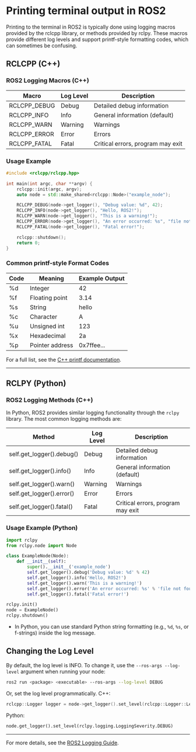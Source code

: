 # Printing terminal output in ROS2

Printing to the terminal in ROS2 is typically done using logging macros provided by the rclcpp library, or methods provided by rclpy. These macros provide different log levels and support printf-style formatting codes, which can sometimes be confusing.

## RCLCPP (C++)

### ROS2 Logging Macros (C++)

| Macro                | Log Level   | Description                      |
|----------------------|------------|----------------------------------|
| RCLCPP_DEBUG         | Debug      | Detailed debug information       |
| RCLCPP_INFO          | Info       | General information (default)    |
| RCLCPP_WARN          | Warning    | Warnings                        |
| RCLCPP_ERROR         | Error      | Errors                          |
| RCLCPP_FATAL         | Fatal      | Critical errors, program may exit|

### Usage Example

```cpp
#include <rclcpp/rclcpp.hpp>

int main(int argc, char **argv) {
    rclcpp::init(argc, argv);
    auto node = std::make_shared<rclcpp::Node>("example_node");

    RCLCPP_DEBUG(node->get_logger(), "Debug value: %d", 42);
    RCLCPP_INFO(node->get_logger(), "Hello, ROS2!");
    RCLCPP_WARN(node->get_logger(), "This is a warning!");
    RCLCPP_ERROR(node->get_logger(), "An error occurred: %s", "file not found");
    RCLCPP_FATAL(node->get_logger(), "Fatal error!");

    rclcpp::shutdown();
    return 0;
}
```

### Common printf-style Format Codes

| Code | Meaning           | Example Output |
|------|-------------------|---------------|
| %d   | Integer           | 42            |
| %f   | Floating point    | 3.14          |
| %s   | String            | hello         |
| %c   | Character         | A             |
| %u   | Unsigned int      | 123           |
| %x   | Hexadecimal       | 2a            |
| %p   | Pointer address   | 0x7ffee...    |

For a full list, see the [C++ printf documentation](https://en.cppreference.com/w/cpp/io/c/fprintf).

---

## RCLPY (Python)

### ROS2 Logging Methods (C++)

In Python, ROS2 provides similar logging functionality through the `rclpy` library. The most common logging methods are:

| Method                  | Log Level   | Description                      |
|-------------------------|------------|----------------------------------|
| self.get_logger().debug()   | Debug      | Detailed debug information       |
| self.get_logger().info()    | Info       | General information (default)    |
| self.get_logger().warn()    | Warning    | Warnings                        |
| self.get_logger().error()   | Error      | Errors                          |
| self.get_logger().fatal()   | Fatal      | Critical errors, program may exit|

### Usage Example (Python)

```python
import rclpy
from rclpy.node import Node

class ExampleNode(Node):
    def __init__(self):
        super().__init__('example_node')
        self.get_logger().debug('Debug value: %d' % 42)
        self.get_logger().info('Hello, ROS2!')
        self.get_logger().warn('This is a warning!')
        self.get_logger().error('An error occurred: %s' % 'file not found')
        self.get_logger().fatal('Fatal error!')

rclpy.init()
node = ExampleNode()
rclpy.shutdown()
```

- In Python, you can use standard Python string formatting (e.g., `%d`, `%s`, or f-strings) inside the log message.

## Changing the Log Level

By default, the log level is INFO. To change it, use the `--ros-args --log-level` argument when running your node:

```bash
ros2 run <package> <executable> --ros-args --log-level DEBUG
```

Or, set the log level programmatically.
C++:
```cpp
rclcpp::Logger logger = node->get_logger().set_level(rclcpp::Logger::Level::Debug);
```
Python:
```python
node.get_logger().set_level(rclpy.logging.LoggingSeverity.DEBUG)
```

---

For more details, see the [ROS2 Logging Guide](https://docs.ros.org/en/humble/Tutorials/Demos/Logging-and-logger-configuration.html).

